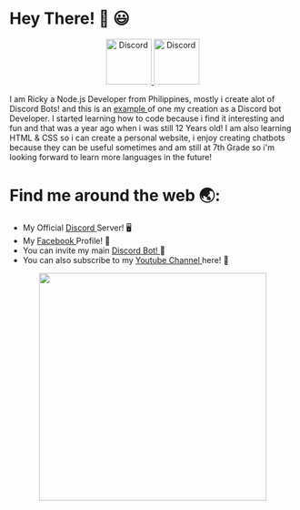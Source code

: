 # Hey There! :wave: :smiley: 

<div align="center">
  <a href="https://discord.gg/YqwtJkPa4y">
    <img src="https://user-images.githubusercontent.com/59381835/92191514-d649ad80-ee18-11ea-9bc4-e95c7a122a99.png" alt="Discord" width="80"/>
  </a>
  <a href="https://www.youtube.com/channel/UC-2tphMZu134lJIXgx1DETg">
    <img src="https://user-images.githubusercontent.com/59381835/92191346-676c5480-ee18-11ea-8240-e416eb1a5b5d.png" alt="Discord" width="80"/>
  </a>
</div>

I am Ricky a Node.js Developer from Philippines, mostly i create alot of Discord Bots! and this is an <a href="https://top.gg/bot/773860431978168320"> example </a> of one my creation as a Discord bot Developer. I started learning how to code because i find it interesting and fun and that was a year ago when i was still 12 Years old! I am also learning HTML & CSS so i can create a personal website, i enjoy creating chatbots because they can be useful sometimes and am still at 7th Grade so i'm looking forward to learn more languages in the future!  

# Find me around the web :earth_asia:: 

- My Official <a href="https://discord.gg/YqwtJkPa4y">  Discord </a> Server! 🖥️
- My <a href="https://www.facebook.com/phine.apuu"> Facebook </a> Profile! 📱
- You can invite my main <a href= "https://top.gg/bot/773860431978168320"> Discord Bot! </a> 🤖
- You can also subscribe to my <a href="https://www.youtube.com/channel/UC-2tphMZu134lJIXgx1DETg"> Youtube Channel </a> here! 📸
<div align ="center">
  <a href="https://github.com/Riiickyy/Riiickyy/blob/main/index.js">
    <img src="https://github-readme-stats.vercel.app/api/pin/?username=Riiickyy&repo=Riiickyy&theme=dracula" width="400"/>
  </div>
